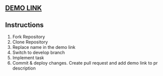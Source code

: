 ## [DEMO LINK](https://pozdnya.github.io/react_live_coding_cars_table_task/)

## Instructions

1. Fork Repository
1. Clone Repository
1. Replace name in the demo link
1. Switch to develop branch
1. Implement task
1. Commit & deploy changes. Create pull request and add demo link to pr description

